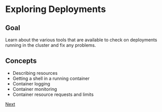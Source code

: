 # Exploring Deployments

## Goal

Learn about the various tools that are available to check on deployments running in the cluster
and fix any problems.

## Concepts

* Describing resources
* Getting a shell in a running container
* Container logging
* Container monitoring
* Container resource requests and limits

[Next](01_.md)
